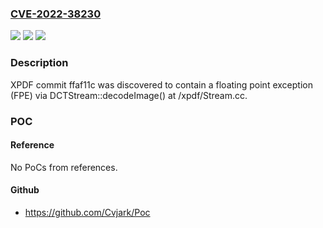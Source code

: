 ### [CVE-2022-38230](https://cve.mitre.org/cgi-bin/cvename.cgi?name=CVE-2022-38230)
![](https://img.shields.io/static/v1?label=Product&message=n%2Fa&color=blue)
![](https://img.shields.io/static/v1?label=Version&message=n%2Fa&color=blue)
![](https://img.shields.io/static/v1?label=Vulnerability&message=n%2Fa&color=brighgreen)

### Description

XPDF commit ffaf11c was discovered to contain a floating point exception (FPE) via DCTStream::decodeImage() at /xpdf/Stream.cc.

### POC

#### Reference
No PoCs from references.

#### Github
- https://github.com/Cvjark/Poc

